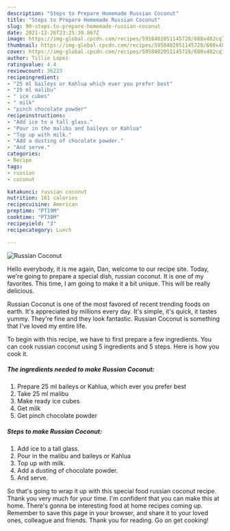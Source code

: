 ```yaml
---
description: "Steps to Prepare Homemade Russian Coconut"
title: "Steps to Prepare Homemade Russian Coconut"
slug: 90-steps-to-prepare-homemade-russian-coconut
date: 2021-12-26T23:25:39.867Z
image: https://img-global.cpcdn.com/recipes/5958402051145728/680x482cq70/russian-coconut-recipe-main-photo.jpg
thumbnail: https://img-global.cpcdn.com/recipes/5958402051145728/680x482cq70/russian-coconut-recipe-main-photo.jpg
cover: https://img-global.cpcdn.com/recipes/5958402051145728/680x482cq70/russian-coconut-recipe-main-photo.jpg
author: Tillie Lopez
ratingvalue: 4.4
reviewcount: 36223
recipeingredient:
- "25 ml baileys or Kahlua which ever you prefer best"
- "25 ml malibu"
- " ice cubes"
- " milk"
- "pinch chocolate powder"
recipeinstructions:
- "Add ice to a tall glass."
- "Pour in the malibu and baileys or Kahlua"
- "Top up with milk."
- "Add a dusting of chocolate powder."
- "And serve."
categories:
- Recipe
tags:
- russian
- coconut

katakunci: russian coconut 
nutrition: 161 calories
recipecuisine: American
preptime: "PT19M"
cooktime: "PT30M"
recipeyield: "3"
recipecategory: Lunch

---
```



![Russian Coconut](https://img-global.cpcdn.com/recipes/5958402051145728/680x482cq70/russian-coconut-recipe-main-photo.jpg)

Hello everybody, it is me again, Dan, welcome to our recipe site. Today, we're going to prepare a special dish, russian coconut. It is one of my favorites. This time, I am going to make it a bit unique. This will be really delicious.

Russian Coconut is one of the most favored of recent trending foods on earth. It's appreciated by millions every day. It's simple, it's quick, it tastes yummy. They're fine and they look fantastic. Russian Coconut is something that I've loved my entire life.




To begin with this recipe, we have to first prepare a few ingredients. You can cook russian coconut using 5 ingredients and 5 steps. Here is how you cook it.

<!--inarticleads1-->

##### The ingredients needed to make Russian Coconut:

1. Prepare 25 ml baileys or Kahlua, which ever you prefer best
1. Take 25 ml malibu
1. Make ready  ice cubes
1. Get  milk
1. Get pinch chocolate powder




<!--inarticleads2-->

##### Steps to make Russian Coconut:

1. Add ice to a tall glass.
1. Pour in the malibu and baileys or Kahlua
1. Top up with milk.
1. Add a dusting of chocolate powder.
1. And serve.




So that's going to wrap it up with this special food russian coconut recipe. Thank you very much for your time. I'm confident that you can make this at home. There's gonna be interesting food at home recipes coming up. Remember to save this page in your browser, and share it to your loved ones, colleague and friends. Thank you for reading. Go on get cooking!
